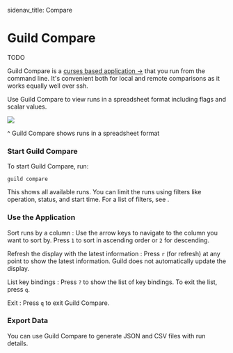 sidenav_title: Compare

# Guild Compare

TODO

Guild Compare is a [curses based application
->](https://en.wikipedia.org/wiki/Curses_(programming_library)) that
you run from the command line. It's convenient both for local and
remote comparisons as it works equally well over ssh.

Use Guild Compare to view runs in a spreadsheet format including flags
and scalar values.

![](/assets/img/compare-feature-2.png)

^ Guild Compare shows runs in a spreadsheet format

### Start Guild Compare

To start Guild Compare, run:

``` command
guild compare
```

This shows all available runs. You can limit the runs using filters
like operation, status, and start time. For a list of filters, see
[](cmd:compare).

### Use the Application

Sort runs by a column
: Use the arrow keys to navigate to the column you want to sort by.
  Press `1` to sort in ascending order or `2` for descending.

Refresh the display with the latest information
: Press `r` (for refresh) at any point to show the latest
  information. Guild does not automatically update the display.

List key bindings
: Press `?` to show the list of key bindings. To exit the list, press
  `q`.

Exit
: Press `q` to exit Guild Compare.

### Export Data

You can use Guild Compare to generate JSON and CSV files with run
details.
